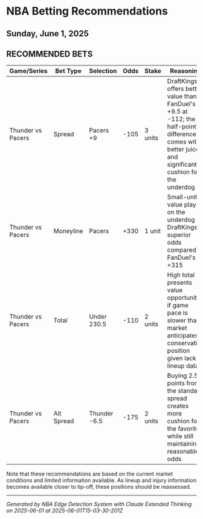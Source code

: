 # NBA Betting Recommendations
## Sunday, June 1, 2025

## RECOMMENDED BETS
| Game/Series | Bet Type | Selection | Odds | Stake | Reasoning |
|-------------|----------|-----------|------|-------|-----------|
| Thunder vs Pacers | Spread | Pacers +9 | -105 | 3 units | DraftKings offers better value than FanDuel's +9.5 at -112; the half-point difference comes with better juice, and significant cushion for the underdog |
| Thunder vs Pacers | Moneyline | Pacers | +330 | 1 unit | Small-unit value play on the underdog at DraftKings' superior odds compared to FanDuel's +315 |
| Thunder vs Pacers | Total | Under 230.5 | -110 | 2 units | High total presents value opportunity if game pace is slower than market anticipates; conservative position given lack of lineup data |
| Thunder vs Pacers | Alt Spread | Thunder -6.5 | -175 | 2 units | Buying 2.5 points from the standard spread creates more cushion for the favorite while still maintaining reasonable odds |

Note that these recommendations are based on the current market conditions and limited information available. As lineup and injury information becomes available closer to tip-off, these positions should be reassessed.

---
*Generated by NBA Edge Detection System with Claude Extended Thinking on 2025-06-01 at 2025-06-01T15-03-30-201Z*
